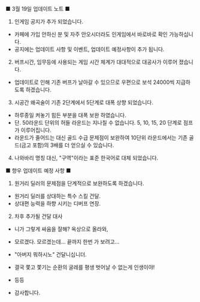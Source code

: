 
■ 3월 19일 업데이트 노트 ■

1. 인게임 공지가 추가 되었습니다.
- 카페에 가입 안하신 분 및 자주 안오시더라도 인게임에서 바로바로 확인 가능하십니다.
- 공지에는 업데이트 사항 및 이벤트, 업데이트 예정사항이 추가 됩니다.

2. 버프시간, 임무등에 사용되는 게임 시간 체계가 대대적으로 대공사가 이루어 졌습니다.
- 업데이트로 인해 기존 버프가 날아갈 수 있으므로 우편으로 보석 24000씩 지급하도록 하겠습니다.

3. 시공간 왜곡술이 기존 2단계에서 5단계로 대폭 상향 되었습니다.
- 하루종일 켜놓기 힘든 부분을 대폭 보완 하였습니다.
- 단. 50라운드 단위의 허들 라운드는 지나칠 수 없습니다. 5, 10, 15, 20 단계로 점프가 이루어집니다.
- 라운드가 줄어드는 대신 골드 수급 문제점이 보완하여 10단위 라운드에서는 기존 골드(금고 포함)의 3배를 더 얻으실 수 있습니다.

4. 나와바리 명칭 대신, "구역"이라는 표준 한국어로 대체 되었습니다.


■ 향우 업데이트 예정 사항 ■

1. 원거리 딜러의 문제점을 단계적으로 보완하도록 하겠습니다.
- 원거리 딜러를 상대하는 특수 스킬 건달.
- 상대편 능력을 하향 시키는 디버프 연장.

2. 차후 추가될 건달 대사
- 니가 그렇게 싸움을 잘해? 옥상으로 올라와, 
- 모르겠다. 모르겠는데... 끝까지 한번 가 보려고...
- "아버지 뭐하시노" 건달니십니더.
- 결국 쫓고 쫓기는 순환의 굴레를 평생 벗어날 수 없는게 인생이야!
- 등등

- 감사합니다.
